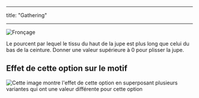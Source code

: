 - - -
title: "Gathering"
- - -

![Fronçage](gathering.svg)

Le pourcent par lequel le tissu du haut de la jupe est plus long que celui du bas de la ceinture. Donner une valeur supérieure à 0 pour plisser la jupe.

## Effet de cette option sur le motif

![Cette image montre l'effet de cette option en superposant plusieurs variantes qui ont une valeur différente pour cette option](sandy_gathering_sample.svg "Effect of this option on the pattern")
